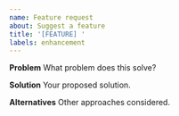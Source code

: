 ```yaml
---
name: Feature request
about: Suggest a feature
title: '[FEATURE] '
labels: enhancement
---
```


**Problem**
What problem does this solve?

**Solution**
Your proposed solution.

**Alternatives**
Other approaches considered.

